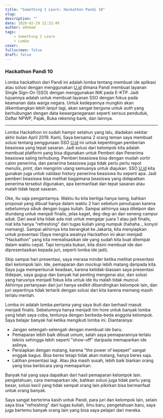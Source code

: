 ```yaml
---
title: "Something I Learn: Hackathon Pandi 10"
slug:
description: ""
date: 2020-02-29 22:23:49
author: akhmad
tags:
    - Something I Learn
    - Lomba
cover:
fullscreen: false
draft: false
---
```


### Hackathon Pandi 10

Lomba hackathon dari Pandi ini adalah lomba tentang membuat ide aplikasi atau solusi dengan menggunakan [U.id](https://u.id/) dimana Pandi membuat layanan Single Sign-On (SSO) dengan menggunakan NIK pada E-KTP. Jadi tujuannya adalah untuk membuat layanan SSO dengan fokus pada keamanan data warga negara.
Untuk kedepannya mungkin akan dikembangkan lebih lanjut lagi, akan sangat berguna untuk _auth_ yang berhubungan dengan data kewarganegaraan seperti sensus penduduk, Daftar NPWP, Pajak, Buka rekening bank, dan lainnya.

---

Lomba Hackathon ini sudah hampir setahun yang lalu, diadakan sekitar akhir bulan April 2019. Kami, Saya bersama 2 orang teman saya membuat solusi tentang penggunaan SSO [U.id](https://u.id) ini untuk kepentingan pemberian beasiswa yang tepat sasaran. Jadi solusi dari kelompok kita adalah membuat platform yang bisa digunakan untuk Pemberi dan Penerima beasiswa saling terhubung. Pemberi beasiswa bisa dengan mudah sortir calon penerima, dan penerima beasiswa juga tidak perlu perlu repot menulis, _print_, dan mengirim ulang semuanya untuk diajukan. SSO [U.id](https://u.id) kita gunakan juga untuk validasi _history_ penerima beasiswa itu seperti apa. Jadi pemberi beasiswa bisa melihat bagaimana beasiswa yang didapatkan penerima tersebut digunakan, apa bermanfaat dan tepat sasaran atau malah tidak tepat sasaran.

Oke, itu saja pengantarnya. Waktu itu kita bertiga hanya iseng, bahkan proposal yang dibuat hanya dalam waktu 2 hari sebelum penutupan karena sebelumnya sibuk dengan tugas kuliah. Sampai akhirnya saya ditelpon dan diundang untuk menjadi finalis, jelas kaget, deg-deg-an dan seneng campur aduk. Dari awal kita tidak ada niat untuk mengejar juara 1 atau jadi finalis, niat kita hanya "refreshing" dari tugas kuliah yang numpuk (hahaha.., konyol memang). Sampai akhirnya kita berangkat ke Jakarta, kita menyiapkan untuk presentasi (Saya mengira awalnya Hackathon ini akan menjadi "Hackathon" yang kita merealisasikan ide yang sudah kita buat ditempat dalam waktu cepat. Tapi ternyata bukan, kita disini membuat ide dan dipresentasikan kepada juri, seperti lomba ide jadi).

Skip sampai hari presentasi, saya merasa minder ketika melihat presentasi dari kelompok lain. Ide, pemaparan dan _mockup_ lebih matang daripada kita. Saya juga memperburuk keadaan, karena ketidak-biasaan saya presentasi didepan, saya gugup dan banyak hal penting mengenai alur, dan solusi yang harusnya menjadi fokus kita untuk ide itu malah tidak muncul. Akhirnya pertanyaan dari juri hanya sedikit dibandingkan kelompok lain, dan juri sepertinya tidak tertarik dengan solusi dari kita karena memang masih terlalu mentah.

Lomba ini adalah lomba pertama yang saya ikuti dan berhasil masuk menjadi finalis. Sebelumnya hanya menjadi tim hore untuk banyak lomba yang telah saya coba, tentunya dengan berbeda-beda anggota kelompok. Saya belajar banyak hal ketika mengikuti lomba ini. Diantaranya:

-   Jangan setengah-setengah dengan membuat ide baru.
-   Pemaparan lebih baik dibuat umum, salah saya pemaparannya terlalu teknis sehingga lebih seperti "show-off" daripada memaparkan ide aslinya.
-   Persiapkan dengan matang, karena "the power of kepepet" sangat enggak bagus. Bisa beres tetapi tidak akan matang, hanya beres saja.
-   Latihan presentasi lagi. Atau jika masih susah, lebih baik biarkan orang yang bisa berbicara yang memaparkan.

Banyak hal yang saya dapatkan dari hasil pemaparan kelompok lain. pengetahuan, cara memaparkan ide, bahkan solusi juga tidak perlu yang besar, solusi kecil yang tidak sempat orang lain pikirkan bisa bermanfaat untuk orang banyak.

Saya sangat berterima kasih untuk Pandi, para juri dan kelompok lain, selain saya bisa "refreshing" dari tugas kuliah, ilmu baru, pengetahuan baru, saya juga bertemu banyak orang lain yang bisa saya pelajari dari mereka.
